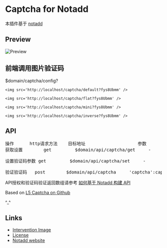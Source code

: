 # Captcha for Notadd

本插件基于 [notadd](https://github.com/notadd/notadd)

## Preview
![Preview](http://i.imgur.com/HYtr744.png)

## 前端调用图片验证码

$domain/captcha/config?

`<img src='http://localhost/captcha/default?fys8Ubmm' />`

`<img src='http://localhost/captcha/flat?fys8Ubmm' />`

`<img src='http://localhost/captcha/mini?fys8Ubmm' />`

`<img src='http://localhost/captcha/inverse?fys8Ubmm' />`

## API
<pre>
操作		http请求方法	目标地址					参数
获取设置		get			$domain/api/captcha/get		-

设置验证码参数	get			$domain/api/captcha/set		-

验证验证码	post		$domain/api/captcha		'captcha':captcha
</pre>

API授权和验证码验证返回数组请参考 [如何基于 Notadd 构建 API](https://docs.notadd.com/#/v1.0/zh-CN/howtos/api)

Based on [L5 Captcha on Github](https://github.com/mewebstudio/captcha)

^_^

## Links
* [Intervention Image](https://github.com/Intervention/image)
* [License](http://www.opensource.org/licenses/mit-license.php)
* [Notadd website](http://notadd.com)

